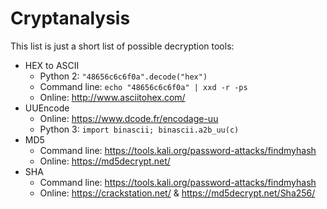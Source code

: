 # Cryptanalysis

This list is just a short list of possible decryption tools:

* HEX to ASCII
   - Python 2: `"48656c6c6f0a".decode("hex")`
   - Command line: `echo "48656c6c6f0a" | xxd -r -ps`
   - Online: http://www.asciitohex.com/
* UUEncode
   - Online: https://www.dcode.fr/encodage-uu
   - Python 3: `import binascii; binascii.a2b_uu(c)`
* MD5
   - Command line: https://tools.kali.org/password-attacks/findmyhash
   - Online: https://md5decrypt.net/
* SHA
   - Command line: https://tools.kali.org/password-attacks/findmyhash
   - Online: https://crackstation.net/ & https://md5decrypt.net/Sha256/



